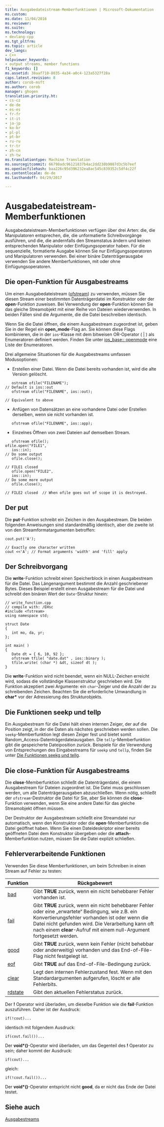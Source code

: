 ```yaml
---
title: Ausgabedateistream-Memberfunktionen | Microsoft-Dokumentation
ms.custom: 
ms.date: 11/04/2016
ms.reviewer: 
ms.suite: 
ms.technology:
- devlang-cpp
ms.tgt_pltfrm: 
ms.topic: article
dev_langs:
- C++
helpviewer_keywords:
- output streams, member functions
f1_keywords: []
ms.assetid: 38aaf710-8035-4a34-a0c4-123a5327f28a
caps.latest.revision: 8
author: corob-msft
ms.author: corob
manager: ghogen
translation.priority.ht:
- cs-cz
- de-de
- es-es
- fr-fr
- it-it
- ja-jp
- ko-kr
- pl-pl
- pt-br
- ru-ru
- tr-tr
- zh-cn
- zh-tw
ms.translationtype: Machine Translation
ms.sourcegitcommit: 66798adc96121837b4ac2dd238b9887d3c5b7eef
ms.openlocfilehash: baa226c95d396232ea8ac545c839352c5df4c22f
ms.contentlocale: de-de
ms.lasthandoff: 04/29/2017

---
```

# <a name="output-file-stream-member-functions"></a>Ausgabedateistream-Memberfunktionen
Ausgabedateistream-Memberfunktionen verfügen über drei Arten: die, die Manipulatoren entsprechen, die, die unformatierte Schreibvorgänge ausführen, und die, die andernfalls den Streamstatus ändern und keinen entsprechenden Manipulator oder Einfügungsoperator haben. Für die sequenzielle, formatierte Ausgabe können Sie nur Einfügungsoperatoren und Manipulatoren verwenden. Bei einer binäre Datenträgerausgabe verwenden Sie andere Memberfunktionen, mit oder ohne Einfügungsoperatoren.  
  
## <a name="the-open-function-for-output-streams"></a>Die open-Funktion für Ausgabestreams  
 Um einen Ausgabedateistream ([ofstream](../standard-library/basic-ofstream-class.md)) zu verwenden, müssen Sie diesen Stream einer bestimmten Datenträgerdatei im Konstruktor oder der **open**-Funktion zuweisen. Bei Verwendung der **open**-Funktion können Sie das gleiche Streamobjekt mit einer Reihe von Dateien wiederverwenden. In beiden Fällen sind die Argumente, die die Datei beschreiben identisch.  
  
 Wenn Sie die Datei öffnen, die einem Ausgabestream zugeordnet ist, geben Sie in der Regel ein **open_mode**-Flag an. Sie können diese Flags kombinieren, die in der `ios`-Klasse mit dem bitweisen OR-Operator ( &#124; ) als Enumeratoren definiert werden. Finden Sie unter [ios_base:: openmode](../standard-library/ios-base-class.md#openmode) eine Liste der Enumeratoren.  
  
 Drei allgemeine Situationen für die Ausgabestreams umfassen Modusoptionen:  
  
-   Erstellen einer Datei. Wenn die Datei bereits vorhanden ist, wird die alte Version gelöscht.  
  
 ```  
    ostream ofile("FILENAME");
// Default is ios::out  
    ofstream ofile("FILENAME", ios::out);

// Equivalent to above  
```  
  
-   Anfügen von Datensätzen an eine vorhandene Datei oder Erstellen derselben, wenn sie nicht vorhanden ist.  
  
 ```  
    ofstream ofile("FILENAME", ios::app);
```  
  
-   Einzelnes Öffnen von zwei Dateien auf demselben Stream.  
  
 ```  
    ofstream ofile();
ofile.open("FILE1",
    ios::in);
// Do some output  
    ofile.close();

// FILE1 closed  
    ofile.open("FILE2",
    ios::in);
// Do some more output  
    ofile.close();

// FILE2 closed  // When ofile goes out of scope it is destroyed.  
```  
  
## <a name="the-put"></a>Der put
 Die **put**-Funktion schreibt ein Zeichen in den Ausgabestream. Die beiden folgenden Anweisungen sind standardmäßig identisch, aber die zweite ist von den Streamformatargumenten betroffen:  
  
```  
cout.put('A');

// Exactly one character written  
cout <<'A'; // Format arguments 'width' and 'fill' apply   
```  
  
## <a name="the-write"></a>Der Schreibvorgang
 Die **write**-Funktion schreibt einen Speicherblock in einen Ausgabestream für die Datei. Das Längenargument bestimmt die Anzahl geschriebener Bytes. Dieses Beispiel erstellt einen Ausgabestream für die Datei und schreibt den binären Wert der `Date`-Struktur hinein:  
  
```  
// write_function.cpp  
// compile with: /EHsc  
#include <fstream>  
using namespace std;  
  
struct Date  
{  
   int mo, da, yr;  
};  
  
int main( )  
{  
   Date dt = { 6, 10, 92 };  
   ofstream tfile( "date.dat" , ios::binary );  
   tfile.write( (char *) &dt, sizeof dt );  
}  
```  
  
 Die **write**-Funktion wird nicht beendet, wenn ein NULL-Zeichen erreicht wird, sodass die vollständige Klassenstruktur geschrieben wird. Die Funktion akzeptiert zwei Argumente: ein `char`-Zeiger und die Anzahl der zu schreibenden Zeichen. Beachten Sie die erforderliche Umwandlung in **char\*** vor der Adressierung des Strukturobjekts.  
  
## <a name="the-seekp-and-tellp-functions"></a>Die Funktionen seekp und tellp  
 Ein Ausgabestream für die Datei hält einen internen Zeiger, der auf die Position zeigt, in der die Daten als nächstes geschrieben werden sollen. Die `seekp`-Memberfunktion legt diesen Zeiger fest und bietet somit Random_Access-Datenträgerdateiausgaben. Die `tellp`-Memberfunktion gibt die gespeicherte Dateiposition zurück. Beispiele für die Verwendung von Entsprechungen des Eingabestreams für `seekp` und `tellp`, finden Sie unter [Die Funktionen seekg und tellg](../standard-library/input-stream-member-functions.md).  
  
## <a name="the-close-function-for-output-streams"></a>Die close-Funktion für Ausgabestreams  
 Die **close**-Memberfunktion schließt die Datenträgerdatei, die einem Ausgabestream für Dateien zugeordnet ist. Die Datei muss geschlossen werden, um alle Datenträgerausgaben abzuschließen. Wenn nötig, schließt der `ofstream`-Destruktor die Datei für Sie, aber Sie können die **close**-Funktion verwenden, wenn Sie eine andere Datei für das gleiche Streamobjekt öffnen müssen.  
  
 Der Destruktor der Ausgabestream schließt eine Streamdatei nur automatisch, wenn den Konstruktor oder die **open**-Memberfunktion die Datei geöffnet haben. Wenn Sie einen Dateideskriptor einer bereits geöffneten Datei dem Konstruktor übergeben oder die **attach**-Memberfunktion nutzen, müssen Sie die Datei explizit schließen.  
  
##  <a name="vclrferrorprocessingfunctionsanchor10"></a> Fehlerverarbeitende Funktionen  
 Verwenden Sie diese Memberfunktionen, um beim Schreiben in einen Stream auf Fehler zu testen:  
  
|Funktion|Rückgabewert|  
|--------------|------------------|  
|[bad](http://msdn.microsoft.com/Library/4038d331-e9c9-48b0-bf49-c6505744469c)|Gibt **TRUE** zurück, wenn ein nicht behebbarer Fehler vorhanden ist.|  
|[fail](http://msdn.microsoft.com/Library/619f1b36-1e72-4551-8b48-888ae4e370d2)|Gibt **TRUE** zurück, wenn ein nicht behebbarer Fehler oder eine „erwartete“ Bedingung, wie z.B. ein Konvertierungsfehler vorhanden ist oder wenn die Datei nicht gefunden wird. Die Verarbeitung kann oft nach einem **clear**-Aufruf mit einem null-Argument fortgesetzt werden.|  
|[good](http://msdn.microsoft.com/Library/77f0aa17-2ae1-48ae-8040-592d301e3972)|Gibt **TRUE** zurück, wenn kein Fehler (nicht behebbar oder anderweitig) vorhanden und das End-of-File-Flag nicht festgelegt ist.|  
|[eof](http://msdn.microsoft.com/Library/3087f631-1268-49cd-86cf-ff4108862329)|Gibt **TRUE** auf das End-of-File-Bedingung zurück.|  
|[clear](http://msdn.microsoft.com/Library/dc172694-1267-45f8-8f5c-e822e16fc271)|Legt den internen Fehlerzustand fest. Wenn mit den Standardargumenten aufgerufen, löscht er alle Fehlerbits.|  
|[rdstate](http://msdn.microsoft.com/Library/e235e4e2-7e95-4777-a160-3938d263dd9c)|Gibt den aktuellen Fehlerstatus zurück.|  
  
 Der **!** Operator wird überladen, um dieselbe Funktion wie die **fail**-Funktion auszuführen. Daher ist der Ausdruck:  
  
```  
if(!cout)...  
```  
  
 identisch mit folgendem Ausdruck:  
  
```  
if(cout.fail())...  
```  
  
 Der **void\*()**-Operator wird überladen, um das Gegenteil des **!** Operator zu sein; daher kommt der Ausdruck:  
  
```  
if(cout)...  
```  
  
 gleich:  
  
```  
if(!cout.fail())...  
```  
  
 Der **void\*()**-Operator entspricht nicht **good**, da er nicht das Ende der Datei testet.  
  
## <a name="see-also"></a>Siehe auch  
 [Ausgabestreams](../standard-library/output-streams.md)


